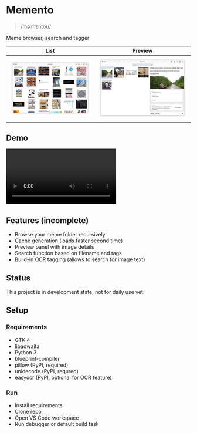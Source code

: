 # Memento
> /məˈmɛntoʊ/

Meme browser, search and tagger

List | Preview
---|---
![list](assets/screenshots/grid.png) | ![preview](assets/screenshots/preview.png)

## Demo
![demo](assets/screenshots/demo.webm)

## Features (incomplete)
- Browse your meme folder recursively
- Cache generation (loads faster second time)
- Preview panel with image details
- Search function based on filename and tags
- Build-in OCR tagging (allows to search for image text)

## Status
This project is in development state, not for daily use yet.

## Setup

### Requirements
- GTK 4
- libadwaita
- Python 3
- blueprint-compiler
- pillow (PyPI, required)
- unidecode (PyPI, requred)
- easyocr (PyPI, optional for OCR feature)

### Run
- Install requirements
- Clone repo
- Open VS Code workspace
- Run debugger or default build task